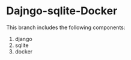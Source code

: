 # Dajngo-sqlite-Docker

This branch includes the following components:

1. django
2. sqlite
3. docker

